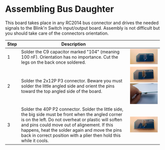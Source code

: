 # Assembling Bus Daughter<A id="a20"></A>

This board takes place in any RC2014 bus connector and drives the needed signals to the Blink'n Switch
input/output board. Assembly is not difficult but you should take care of the connectors orientation.

| Step  | Description                                                        |                                                              |
| ----- | -------------------------------------------------------------------- | ------------------------------------------------------------ |
| 1     | Solder the C9 capacitor marked "104" (meaning 100 nF). Orientation has no importance. Cut the legs on the back once soldered.  | <img src="Pictures/016-capa.jpg" alt="Soldered capacitor" style="zoom: 33%;" /> |
| 2     | Solder the 2x12P P3 connector. Beware you must solder the little angled side and orient the pins toward the top angled side of the board. | <img src="Pictures/017A.jpg" alt="Connector soldering" style="zoom: 33%;" /><img src="Pictures/017B.jpg" alt="Side view" style="zoom:33%;" /> |
| 3     | Solder the 40P P2 connector. Solder the little side, the big side must be front when the angled corner is on the left. Do not overheat or plastic will soften and pins could move out of alignement. If this happens, heat the solder again and move the pins back in correct position with a plier then hold this while it cools. | <img src="Pictures/018.jpg" alt="Soldered connector" style="zoom:50%;" /> |
